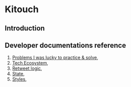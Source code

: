 # Kitouch

## Introduction

## Developer documentations reference

1. [Problems I was lucky to practice & solve](docs/problems-practiced-solved.md),
1. [Tech Ecosystem](docs/tech-ecosystem.md),
1. [Retweet logic](docs/features/retweet.md),
1. [State](docs/state.md),
1. [Styles](docs/styles.md),
